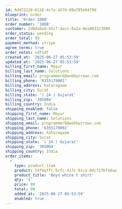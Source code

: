 ```yaml
---
id: 6dd72228-6128-4cfa-a578-89a785e04790
blueprint: order
title: 'Order 1008'
order_number: '1008'
customer: 2d0da6ad-b5c7-4acc-9a2a-0ea003323090
order_status: pending
order_total: 99
payment_method: stripe
agree_terms: true
order_notes: sdfsdf
created_at: '2025-06-27 05:53:59'
updated_at: '2025-06-27 05:53:59'
billing_first_name: Mayur
billing_last_name: Solutions
billing_email: programmer6@webbycrown.com
billing_phone: '6355179002'
billing_address: kataragaam
billing_city: Surat
billing_state: '( 24 ) Gujarat'
billing_zip: '395004'
billing_country: India
shipping_enabled: false
shipping_first_name: Mayur
shipping_last_name: Solutions
shipping_email: programmer6@webbycrown.com
shipping_phone: '6355179002'
shipping_address: kataragaam
shipping_city: Surat
shipping_state: '( 24 ) Gujarat'
shipping_zip: '395004'
shipping_country: India
order_items:
  -
    type: product_item
    product: 54f9affc-5cfc-417c-91ca-84cf27bf4daa
    product_title: 'Boys white t shirt'
    qty: '1'
    price: 99
    total: 99
    added_at: '2025-06-27 05:53:59'
    enabled: true
---
```

